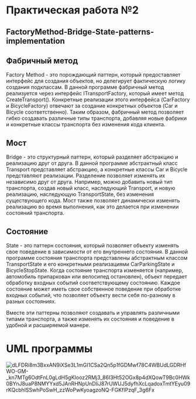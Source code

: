 # Практическая работа №2
## FactoryMethod-Bridge-State-patterns-implementation
## Фабричный метод
   Factory Method - это порождающий паттерн, который предоставляет интерфейс для создания объектов, но делегирует фактическую логику создания подклассам. В данной программе фабричный метод реализуется через интерфейс ITransportFactory, который имеет метод CreateTransport(). Конкретные реализации этого интерфейса (CarFactory и BicycleFactory) отвечают за создание конкретных объектов (Car и Bicycle соответственно). Таким образом, фабричный метод позволяет гибко создавать различные типы транспорта, добавляя новые фабрики и конкретные классы транспорта без изменения кода клиента.

## Мост
   Bridge - это структурный паттерн, который разделяет абстракцию и реализацию друг от друга. В данной программе абстрактный класс Transport представляет абстракцию, а конкретные классы Car и Bicycle представляют реализации. Разделение позволяет изменять их независимо друг от друга. Например, можно добавить новый тип транспорта, создав новый класс, наследующий Transport, и новую реализацию, наследующую TransportState, без изменения существующего кода. Мост также позволяет динамически изменять реализацию во время выполнения, как это делается при изменении состояний транспорта.

## Состояние
   State - это паттерн состояния, который позволяет объекту изменять свое поведение в зависимости от его внутреннего состояния. В данной программе состояния транспорта представлены абстрактным классом TransportState и его конкретными реализациями CarParkingState и BicycleStopState. Когда состояние транспорта изменяется (например, автомобиль припаркован или велосипед остановлен), объект передает обработку входных событий соответствующему состоянию. Каждое состояние может иметь свое собственное поведение при обработке входных событий, что позволяет объекту вести себя по-разному в разных состояниях.

Вместе эти паттерны позволяют создавать и управлять различными типами транспорта, а также изменять их состояния и поведение в удобной и расширяемой манере.
# UML программы

![dLFDRi8m3BxxAN9iXSe3L1mGI1CSa2Qn5p1fGDMwf78C4WBUdLGDRHfWO-GM-_kn7MTg6OdtFnL0gLdH5gKIooz2RMj3_86I3Ht52OGx8p4dXQowT9Bc0HWk0BYnJ8uaP8NMYYxd5JAnRHNpUnDliJ87rUWUJ5dyfhXcLqadoxTmtYEyu09rKQcbhlSSwhPoSwH_zzWoPwKyoagzoNQ-FGKfIPzqF_3g6Fx](https://github.com/UmbraNeko/FactoryMethod-Bridge-State-patterns-implementation/assets/104635652/e8dbaabc-fd4f-4d7c-a515-215bc570fa6b)
